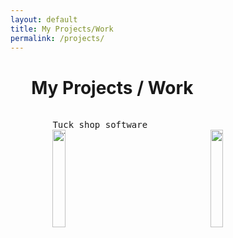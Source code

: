 ```yaml
---
layout: default
title: My Projects/Work
permalink: /projects/
---
```


# &nbsp;&nbsp;&nbsp;&nbsp; My Projects / Work

<!-- [![Tuck Shop Software](../TuckShop.png)](https://github.com/SamKaret/BneiAkivaTuckShop) -->
<pre>

        Tuck shop software                                     Volumetric Infrared Imaging System for the Monitoring and Diagnoses of Lymphoedema
        <a href="https://github.com/SamKaret/BneiAkivaTuckShop" target="_blank"><img src="../TuckShop.png" alt="Tuck Shop Software" style="width: 20%" ></a>                  <a href="../VIRIS_Report.pdf" target="_blank"><img src="../VIRIS.jpg" alt="VIRIS" style="width: 20%"></a>

</pre>